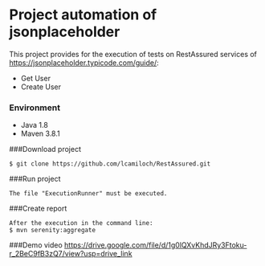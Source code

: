 
# Project automation of jsonplaceholder

This project provides for the execution of tests on RestAssured services of https://jsonplaceholder.typicode.com/guide/:
* Get User
* Create User

### Environment
* Java 1.8
* Maven 3.8.1

###Download project
```
$ git clone https://github.com/lcamiloch/RestAssured.git
```

###Run project
```
The file "ExecutionRunner" must be executed.
```

###Create report
```
After the execution in the command line:
$ mvn serenity:aggregate
```

###Demo video
https://drive.google.com/file/d/1g0lQXvKhdJRy3Ftoku-r_2BeC9fB3zQ7/view?usp=drive_link
